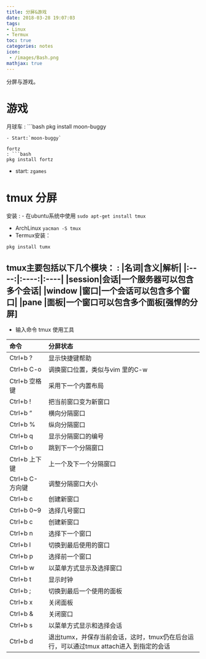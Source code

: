 ```yaml
---
title: 分屏&游戏
date: 2018-03-28 19:07:03
tags:
- Linux
- Termux
toc: true
categories: notes
icon:
 - /images/Bash.png
mathjax: true
---
```

分屏与游戏。
<!--more-->
# 游戏
月球车
: ```bash
  pkg install moon-buggy
  ```
  - Start:`moon-buggy`

fortz
: ```bash
  pkg install fortz
  ```
  - start: `zgames`

# tmux 分屏
安装
: - 在ubuntu系统中使用 `sudo apt-get install tmux` 
  - ArchLinux `yacman -S tmux`
  - Termux安装：
  ```bash
  pkg install tumx
  ```
  
tmux主要包括以下几个模块：
: |名词|含义|解析|
  |:----:|:----:|:----|
  |session|会话|一个服务器可以包含多个会话|
  |window	|窗口|一个会话可以包含多个窗口|
  |pane	|面板|一个窗口可以包含多个面板[强悍的分屏]
  ---
  - 输入命令 tmux 使用工具

  |命令|分屏状态|
  |:------|:------|
  |Ctrl+b ? |显示快捷键帮助|
  |Ctrl+b C-o |调换窗口位置，类似与vim 里的C-w|
  |Ctrl+b 空格键 |采用下一个内置布局|
  |Ctrl+b ! |把当前窗口变为新窗口|
  |Ctrl+b “| 横向分隔窗口|
  |Ctrl+b % |纵向分隔窗口|
  |Ctrl+b q| 显示分隔窗口的编号|
  |Ctrl+b o| 跳到下一个分隔窗口|
  |Ctrl+b 上下键 |上一个及下一个分隔窗口|
  |Ctrl+b C-方向键 |调整分隔窗口大小|
  |Ctrl+b c |创建新窗口|
  |Ctrl+b 0~9 |选择几号窗口|
  |Ctrl+b c| 创建新窗口|
  |Ctrl+b n |选择下一个窗口|
  |Ctrl+b l |切换到最后使用的窗口|
  |Ctrl+b p |选择前一个窗口|
  |Ctrl+b w| 以菜单方式显示及选择窗口|
  |Ctrl+b t |显示时钟|
  |Ctrl+b ; |切换到最后一个使用的面板|
  |Ctrl+b x| 关闭面板|
  |Ctrl+b & |关闭窗口|
  |Ctrl+b s |以菜单方式显示和选择会话
  |Ctrl+b d |退出tumx，并保存当前会话，这时，tmux仍在后台运行，可以通过tmux attach进入 到指定的会话|
